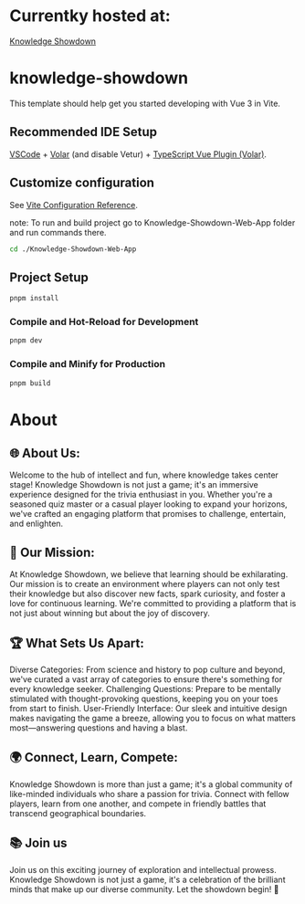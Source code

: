 # Currentky hosted at:

  [Knowledge Showdown](http://226d123.e2.mars-hosting.com/)
 
# knowledge-showdown

This template should help get you started developing with Vue 3 in Vite.

## Recommended IDE Setup

[VSCode](https://code.visualstudio.com/) + [Volar](https://marketplace.visualstudio.com/items?itemName=Vue.volar) (and disable Vetur) + [TypeScript Vue Plugin (Volar)](https://marketplace.visualstudio.com/items?itemName=Vue.vscode-typescript-vue-plugin).

## Customize configuration

See [Vite Configuration Reference](https://vitejs.dev/config/).

note: To run and build project go to Knowledge-Showdown-Web-App folder and run commands there.

```sh
cd ./Knowledge-Showdown-Web-App
```

## Project Setup

```sh
pnpm install
```

### Compile and Hot-Reload for Development

```sh
pnpm dev
```

### Compile and Minify for Production

```sh
pnpm build
```
# About

## 🌐 About Us:
Welcome to the hub of intellect and fun, where knowledge takes center stage! Knowledge Showdown is not just a game; it's an immersive experience designed for the trivia enthusiast in you. Whether you're a seasoned quiz master or a casual player looking to expand your horizons, we've crafted an engaging platform that promises to challenge, entertain, and enlighten.

## 🧠 Our Mission:
At Knowledge Showdown, we believe that learning should be exhilarating. Our mission is to create an environment where players can not only test their knowledge but also discover new facts, spark curiosity, and foster a love for continuous learning. We're committed to providing a platform that is not just about winning but about the joy of discovery.

## 🏆 What Sets Us Apart:
   Diverse Categories: From science and history to pop culture and beyond, we've curated a vast array of categories to ensure there's something for every knowledge seeker.
    Challenging Questions: Prepare to be mentally stimulated with thought-provoking questions, keeping you on your toes from start to finish.
    User-Friendly Interface: Our sleek and intuitive design makes navigating the game a breeze, allowing you to focus on what matters most—answering questions and having a blast. 

## 🌍 Connect, Learn, Compete:
Knowledge Showdown is more than just a game; it's a global community of like-minded individuals who share a passion for trivia. Connect with fellow players, learn from one another, and compete in friendly battles that transcend geographical boundaries.

## 📚 Join us
Join us on this exciting journey of exploration and intellectual prowess. Knowledge Showdown is not just a game, it's a celebration of the brilliant minds that make up our diverse community. Let the showdown begin! 🚀 
